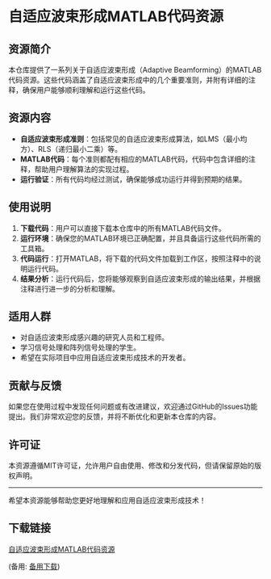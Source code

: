 # 自适应波束形成MATLAB代码资源

## 资源简介

本仓库提供了一系列关于自适应波束形成（Adaptive Beamforming）的MATLAB代码资源。这些代码涵盖了自适应波束形成中的几个重要准则，并附有详细的注释，确保用户能够顺利理解和运行这些代码。

## 资源内容

- **自适应波束形成准则**：包括常见的自适应波束形成算法，如LMS（最小均方）、RLS（递归最小二乘）等。
- **MATLAB代码**：每个准则都配有相应的MATLAB代码，代码中包含详细的注释，帮助用户理解算法的实现过程。
- **运行验证**：所有代码均经过测试，确保能够成功运行并得到预期的结果。

## 使用说明

1. **下载代码**：用户可以直接下载本仓库中的所有MATLAB代码文件。
2. **运行环境**：确保您的MATLAB环境已正确配置，并且具备运行这些代码所需的工具箱。
3. **代码运行**：打开MATLAB，将下载的代码文件加载到工作区，按照注释中的说明运行代码。
4. **结果分析**：运行代码后，您将能够观察到自适应波束形成的输出结果，并根据注释进行进一步的分析和理解。

## 适用人群

- 对自适应波束形成感兴趣的研究人员和工程师。
- 学习信号处理和阵列信号处理的学生。
- 希望在实际项目中应用自适应波束形成技术的开发者。

## 贡献与反馈

如果您在使用过程中发现任何问题或有改进建议，欢迎通过GitHub的Issues功能提出。我们非常欢迎您的反馈，并将不断优化和更新本仓库的内容。

## 许可证

本资源遵循MIT许可证，允许用户自由使用、修改和分发代码，但请保留原始的版权声明。

---

希望本资源能够帮助您更好地理解和应用自适应波束形成技术！

## 下载链接
[自适应波束形成MATLAB代码资源](https://pan.quark.cn/s/6453bc8c29d1) 

(备用: [备用下载](https://pan.baidu.com/s/1dsqIc8-MF_Vu7lX1pfJO0g?pwd=k36y))
